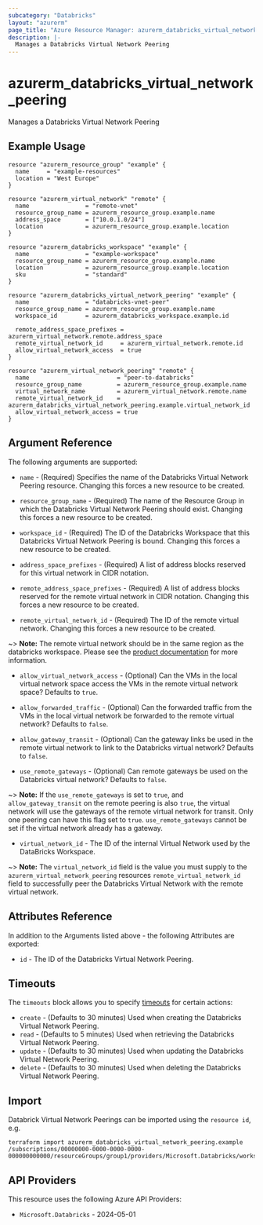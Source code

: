 ```yaml
---
subcategory: "Databricks"
layout: "azurerm"
page_title: "Azure Resource Manager: azurerm_databricks_virtual_network_peering"
description: |-
  Manages a Databricks Virtual Network Peering
---
```


# azurerm_databricks_virtual_network_peering

Manages a Databricks Virtual Network Peering

## Example Usage

```hcl
resource "azurerm_resource_group" "example" {
  name     = "example-resources"
  location = "West Europe"
}

resource "azurerm_virtual_network" "remote" {
  name                = "remote-vnet"
  resource_group_name = azurerm_resource_group.example.name
  address_space       = ["10.0.1.0/24"]
  location            = azurerm_resource_group.example.location
}

resource "azurerm_databricks_workspace" "example" {
  name                = "example-workspace"
  resource_group_name = azurerm_resource_group.example.name
  location            = azurerm_resource_group.example.location
  sku                 = "standard"
}

resource "azurerm_databricks_virtual_network_peering" "example" {
  name                = "databricks-vnet-peer"
  resource_group_name = azurerm_resource_group.example.name
  workspace_id        = azurerm_databricks_workspace.example.id

  remote_address_space_prefixes = azurerm_virtual_network.remote.address_space
  remote_virtual_network_id     = azurerm_virtual_network.remote.id
  allow_virtual_network_access  = true
}

resource "azurerm_virtual_network_peering" "remote" {
  name                         = "peer-to-databricks"
  resource_group_name          = azurerm_resource_group.example.name
  virtual_network_name         = azurerm_virtual_network.remote.name
  remote_virtual_network_id    = azurerm_databricks_virtual_network_peering.example.virtual_network_id
  allow_virtual_network_access = true
}
```

## Argument Reference

The following arguments are supported:

* `name` - (Required) Specifies the name of the Databricks Virtual Network Peering resource. Changing this forces a new resource to be created.

* `resource_group_name` - (Required) The name of the Resource Group in which the Databricks Virtual Network Peering should exist. Changing this forces a new resource to be created.

* `workspace_id` - (Required) The ID of the Databricks Workspace that this Databricks Virtual Network Peering is bound. Changing this forces a new resource to be created.

* `address_space_prefixes` - (Required) A list of address blocks reserved for this virtual network in CIDR notation.

* `remote_address_space_prefixes` - (Required) A list of address blocks reserved for the remote virtual network in CIDR notation. Changing this forces a new resource to be created.

* `remote_virtual_network_id` - (Required) The ID of the remote virtual network. Changing this forces a new resource to be created.

~> **Note:** The remote virtual network should be in the same region as the databricks workspace. Please see the [product documentation](https://learn.microsoft.com/azure/databricks/administration-guide/cloud-configurations/azure/vnet-peering) for more information.

* `allow_virtual_network_access` - (Optional) Can the VMs in the local virtual network space access the VMs in the remote virtual network space? Defaults to `true`.

* `allow_forwarded_traffic` - (Optional) Can the forwarded traffic from the VMs in the local virtual network be forwarded to the remote virtual network? Defaults to `false`.

* `allow_gateway_transit` - (Optional) Can the gateway links be used in the remote virtual network to link to the Databricks virtual network? Defaults to `false`.

* `use_remote_gateways` - (Optional) Can remote gateways be used on the Databricks virtual network? Defaults to `false`.

~> **Note:** If the `use_remote_gateways` is set to `true`, and `allow_gateway_transit` on the remote peering is also `true`, the virtual network will use the gateways of the remote virtual network for transit. Only one peering can have this flag set to `true`. `use_remote_gateways` cannot be set if the virtual network already has a gateway.

* `virtual_network_id` - The ID of the internal Virtual Network used by the DataBricks Workspace.

~> **Note:** The `virtual_network_id` field is the value you must supply to the `azurerm_virtual_network_peering` resources `remote_virtual_network_id` field to successfully peer the Databricks Virtual Network with the remote virtual network.

## Attributes Reference

In addition to the Arguments listed above - the following Attributes are exported:

* `id` - The ID of the Databricks Virtual Network Peering.

## Timeouts

The `timeouts` block allows you to specify [timeouts](https://www.terraform.io/language/resources/syntax#operation-timeouts) for certain actions:

* `create` - (Defaults to 30 minutes) Used when creating the Databricks Virtual Network Peering.
* `read` - (Defaults to 5 minutes) Used when retrieving the Databricks Virtual Network Peering.
* `update` - (Defaults to 30 minutes) Used when updating the Databricks Virtual Network Peering.
* `delete` - (Defaults to 30 minutes) Used when deleting the Databricks Virtual Network Peering.

## Import

Databrick Virtual Network Peerings can be imported using the `resource id`, e.g.

```shell
terraform import azurerm_databricks_virtual_network_peering.example /subscriptions/00000000-0000-0000-0000-000000000000/resourceGroups/group1/providers/Microsoft.Databricks/workspaces/workspace1/virtualNetworkPeerings/peering1
```

## API Providers
<!-- This section is generated, changes will be overwritten -->
This resource uses the following Azure API Providers:

* `Microsoft.Databricks` - 2024-05-01
